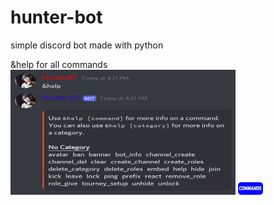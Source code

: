 # hunter-bot

simple discord bot made with python

&help for all commands
<img src="resources/images/cmds/help_command.jpg" height="200px" width="360px"/>
<a href="docs/commands.html" ><img style="border-radius:5px;" src="resources/images/buttons/commands.jpg" height="20px" width="40px"/></a>
<br>

